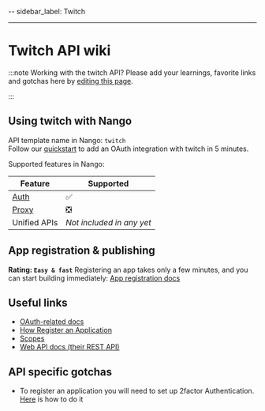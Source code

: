 --
sidebar_label: Twitch

---

# Twitch API wiki

:::note Working with the twitch API?
Please add your learnings, favorite links and gotchas here by [editing this page](https://github.com/nangohq/nango/tree/master/docs/docs/providers/twitch.md).

:::

## Using twitch with Nango

API template name in Nango: `twitch`  
Follow our [quickstart](../quickstart.md) to add an OAuth integration with twitch in 5 minutes.

Supported features in Nango:

| Feature                            | Supported                 |
| ---------------------------------- | ------------------------- |
| [Auth](/nango-auth/core-concepts)  | ✅                        |
| [Proxy](/nango-unified-apis/proxy) | ❎                        |
| Unified APIs                       | _Not included in any yet_ |

## App registration & publishing

**Rating: `Easy & fast`**
Registering an app takes only a few minutes, and you can start building immediately: [App registration docs](https://dev.twitch.tv/docs/authentication/register-app)

## Useful links

-   [OAuth-related docs](https://dev.twitch.tv/docs/authentication/getting-tokens-oauth/#authorization-code-grant-flow)
-   [How Register an Application](https://dev.twitch.tv/docs/authentication/register-app)
-   [Scopes](https://dev.twitch.tv/docs/authentication/scopes/#twitch-api-scopes)
-   [Web API docs (their REST API)](https://dev.twitch.tv/docs/api)

## API specific gotchas

-   To register an application you will need to set up 2factor Authentication. [Here](https://dev.twitch.tv/docs/authentication/register-app/#:~:text=You%20must%20also%20enable%20two%2Dfactor%20authentication) is how to do it
